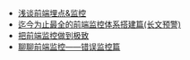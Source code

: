 
* [浅谈前端埋点&监控](https://mp.weixin.qq.com/s/7obPxiu5I-xKd3ehzzaUNQ)
* [迄今为止最全的前端监控体系搭建篇(长文预警)](https://mp.weixin.qq.com/s?__biz=MzA5NjUxMTM2MQ==&mid=2247491689&idx=1&sn=8e4d307f7ecfa8c2ef82d0aeac846f4a&scene=21#wechat_redirect)
* [把前端监控做到极致](https://juejin.cn/post/6844903545733398536)
* [聊聊前端监控——错误监控篇](https://juejin.cn/post/6867773840768909326)